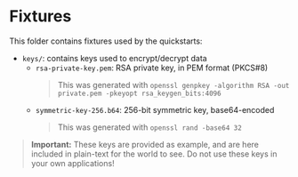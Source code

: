 # Fixtures

This folder contains fixtures used by the quickstarts:

- `keys/`: contains keys used to encrypt/decrypt data
  - `rsa-private-key.pem`: RSA private key, in PEM format (PKCS#8)  
    > This was generated with `openssl genpkey -algorithm RSA -out private.pem -pkeyopt rsa_keygen_bits:4096`
  - `symmetric-key-256.b64`: 256-bit symmetric key, base64-encoded  
    > This was generated with `openssl rand -base64 32`

> **Important:** These keys are provided as example, and are here included in plain-text for the world to see. Do not use these keys in your own applications!
